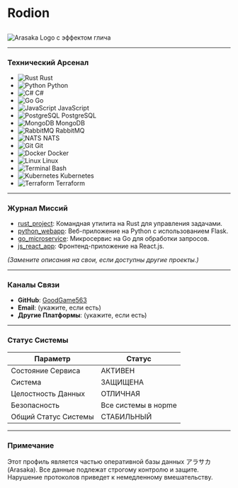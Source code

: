# Rodion
## 

![Arasaka Logo с эффектом глича](https://example.com/arasaka-glitch-logo.png)

---

### Технический Арсенал
- ![Rust](https://simpleicons.org/icons/rust.svg) Rust  
- ![Python](https://simpleicons.org/icons/python.svg) Python  
- ![C#](https://simpleicons.org/icons/csharp.svg) C#  
- ![Go](https://simpleicons.org/icons/go.svg) Go  
- ![JavaScript](https://simpleicons.org/icons/javascript.svg) JavaScript  
- ![PostgreSQL](https://simpleicons.org/icons/postgresql.svg) PostgreSQL  
- ![MongoDB](https://simpleicons.org/icons/mongodb.svg) MongoDB  
- ![RabbitMQ](https://simpleicons.org/icons/rabbitmq.svg) RabbitMQ  
- ![NATS](https://nats.io/img/nats-logo.svg) NATS  
- ![Git](https://simpleicons.org/icons/git.svg) Git  
- ![Docker](https://simpleicons.org/icons/docker.svg) Docker  
- ![Linux](https://simpleicons.org/icons/linux.svg) Linux  
- ![Terminal](https://simpleicons.org/icons/terminal.svg) Bash  
- ![Kubernetes](https://simpleicons.org/icons/kubernetes.svg) Kubernetes  
- ![Terraform](https://simpleicons.org/icons/terraform.svg) Terraform  

---

### Журнал Миссий
- [rust_project](https://github.com/GoodGame563/rust_project): Командная утилита на Rust для управления задачами.  
- [python_webapp](https://github.com/GoodGame563/python_webapp): Веб-приложение на Python с использованием Flask.  
- [go_microservice](https://github.com/GoodGame563/go_microservice): Микросервис на Go для обработки запросов.  
- [js_react_app](https://github.com/GoodGame563/js_react_app): Фронтенд-приложение на React.js.  

*(Замените описания на свои, если доступны другие проекты.)*

---

### Каналы Связи
- **GitHub**: [GoodGame563](https://github.com/GoodGame563)  
- **Email**: (укажите, если есть)  
- **Другие Платформы**: (укажите, если есть)  

---

### Статус Системы
| Параметр              | Статус          |
|-----------------------|-----------------|
| Состояние Сервиса     | АКТИВЕН         |
| Система               | ЗАЩИЩЕНА        |
| Целостность Данных    | ОТЛИЧНАЯ        |
| Безопасность          | Все системы в норme |
| Общий Статус Системы  | СТАБИЛЬНЫЙ     |

---

### Примечание
Этот профиль является частью оперативной базы данных アラサカ (Arasaka). Все данные подлежат строгому контролю и защите. Нарушение протоколов приведет к немедленному вмешательству.
